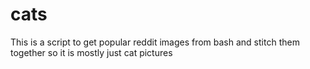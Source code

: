 cats
====
This is a script to get popular reddit images from bash and stitch them together so it is mostly just cat pictures
